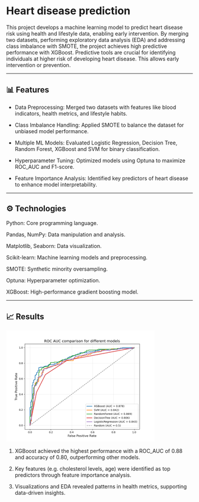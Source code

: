 # Heart disease prediction 

This project develops a machine learning model to predict heart disease risk using health and lifestyle data, enabling early intervention. By merging two datasets, performing exploratory data analysis (EDA) and addressing class imbalance with SMOTE, the project achieves high predictive performance with XGBoost. Predictive tools are crucial for identifying individuals at higher risk of developing heart disease. This allows early intervention or prevention.  

--- 

## 📊 Features

- Data Preprocessing: Merged two datasets with features like blood indicators, health metrics, and lifestyle habits.

- Class Imbalance Handling: Applied SMOTE to balance the dataset for unbiased model performance.

- Multiple ML Models: Evaluated Logistic Regression, Decision Tree, Random Forest, XGBoost and SVM for binary classification.

- Hyperparameter Tuning: Optimized models using Optuna to maximize ROC_AUC and F1-score.

- Feature Importance Analysis: Identified key predictors of heart disease to enhance model interpretability.

---

## ⚙️ Technologies

Python: Core programming language.

Pandas, NumPy: Data manipulation and analysis.

Matplotlib, Seaborn: Data visualization.

Scikit-learn: Machine learning models and preprocessing.

SMOTE: Synthetic minority oversampling.

Optuna: Hyperparameter optimization.

XGBoost: High-performance gradient boosting model.

---

## 📈 Results

<img src = "img/roc_curves.png" width = 400 height="auto"> 

1. XGBoost achieved the highest performance with a ROC_AUC of 0.88 and accuracy of 0.80, outperforming other models.

2. Key features (e.g. cholesterol levels, age) were identified as top predictors through feature importance analysis.

3. Visualizations and EDA revealed patterns in health metrics, supporting data-driven insights.

